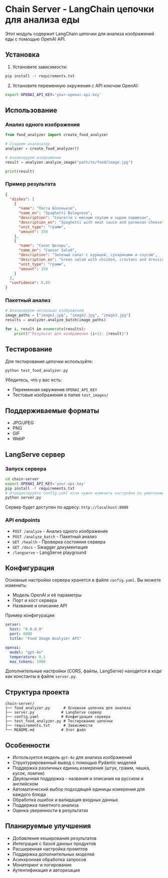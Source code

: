 # Chain Server - LangChain цепочки для анализа еды

Этот модуль содержит LangChain цепочки для анализа изображений еды с помощью OpenAI API.

## Установка

1. Установите зависимости:
```bash
pip install -r requirements.txt
```

2. Установите переменную окружения с API ключом OpenAI:
```bash
export OPENAI_API_KEY='your-openai-api-key'
```

## Использование

### Анализ одного изображения

```python
from food_analyzer import create_food_analyzer

# Создаем анализатор
analyzer = create_food_analyzer()

# Анализируем изображение
result = analyzer.analyze_image("path/to/food/image.jpg")

print(result)
```

### Пример результата

```json
{
  "dishes": [
    {
      "name": "Паста Болоньезе",
      "name_en": "Spaghetti Bolognese",
      "description": "Спагетти с мясным соусом и сыром пармезан",
      "description_en": "Spaghetti with meat sauce and parmesan cheese",
      "unit_type": "грамм",
      "amount": 350
    },
    {
      "name": "Салат Цезарь",
      "name_en": "Caesar Salad",
      "description": "Зеленый салат с курицей, сухариками и соусом",
      "description_en": "Green salad with chicken, croutons and dressing",
      "unit_type": "грамм",
      "amount": 150
    }
  ],
  "confidence": 0.85
}
```

### Пакетный анализ

```python
# Анализируем несколько изображений
image_paths = ["image1.jpg", "image2.jpg", "image3.jpg"]
results = analyzer.analyze_batch(image_paths)

for i, result in enumerate(results):
    print(f"Результат для изображения {i+1}: {result}")
```

## Тестирование

Для тестирования цепочки используйте:

```bash
python test_food_analyzer.py
```

Убедитесь, что у вас есть:
- Переменная окружения `OPENAI_API_KEY`
- Тестовые изображения в папке `test_images/`

## Поддерживаемые форматы

- JPG/JPEG
- PNG
- GIF
- WebP

## LangServe сервер

### Запуск сервера

```bash
cd chain-server
export OPENAI_API_KEY='your-api-key'
pip install -r requirements.txt
# Отредактируйте config.yaml если нужно изменить настройки по умолчанию
python server.py
```

Сервер будет доступен по адресу: `http://localhost:8000`

### API endpoints

- `POST /analyze` - Анализ одного изображения
- `POST /analyze_batch` - Пакетный анализ
- `GET /health` - Проверка состояния сервера
- `GET /docs` - Swagger документация
- `/langserve` - LangServe playground

## Конфигурация

Основные настройки сервера хранятся в файле `config.yaml`. Вы можете изменить:

- Модель OpenAI и её параметры
- Порт и хост сервера
- Название и описание API

Пример конфигурации:
```yaml
server:
  host: "0.0.0.0"
  port: 8000
  title: "Food Image Analyzer API"

openai:
  model: "gpt-4o"
  temperature: 0.1
  max_tokens: 1000
```

Дополнительные настройки (CORS, файлы, LangServe) находятся в коде как константы в файле `server.py`.

## Структура проекта

```
chain-server/
├── food_analyzer.py      # Основная цепочка для анализа
├── server.py            # LangServe сервер
├── config.yaml          # Конфигурация сервера
├── test_food_analyzer.py # Тестирование цепочки
├── requirements.txt      # Зависимости
└── README.md            # Этот файл
```

## Особенности

- Используется модель `gpt-4o` для анализа изображений
- Структурированный вывод с помощью Pydantic моделей
- Поддержка различных единиц измерения (штук, грамм, чашка, кусок, ломтик)
- Двуязычная поддержка - названия и описания на русском и английском
- Автоматический выбор подходящей единицы измерения для каждого блюда
- Обработка ошибок и валидация входных данных
- Поддержка пакетного анализа
- Оценка уверенности в результатах

## Планируемые улучшения

- Добавление кеширования результатов
- Интеграция с базой данных продуктов
- Расширенная настройка промптов
- Поддержка дополнительных моделей
- Асинхронная обработка запросов
- Мониторинг и логирование
- Аутентификация и авторизация